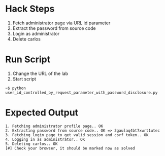 # Hack Steps

1. Fetch administrator page via URL id parameter
2. Extract the password from source code
3. Login as administrator
4. Delete carlos

# Run Script

1. Change the URL of the lab
2. Start script

```
~$ python user_id_controlled_by_request_parameter_with_password_disclosure.py
```

# Expected Output

```
1. Fetching administrator profile page.. OK
2. Extracting password from source code.. OK => 3gaulaq4bt7xwrt1utec
3. Fetching login page to get valid session and csrf token.. OK
4. Logging in as administrator.. OK
5. Deleting carlos.. OK
[#] Check your browser, it should be marked now as solved
```

